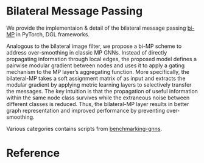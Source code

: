 # Bilateral Message Passing

We provide the implementaion & detail of the bilateral message passing [bi-MP]() in PyTorch, DGL frameworks. 

Analogous to the bilateral image filter, we propose a bi-MP scheme to address over-smoothing in classic MP GNNs. Instead of directly propagating information through local edges, the proposed model defines a pairwise modular gradient between nodes and uses it to apply a gating mechanism to the MP layer’s aggregating function. More specifically, the bilateral-MP takes a soft assignment matrix of as input and extracts the modular gradient by applying metric learning layers to selectively transfer the messages. The key intuition is that the propagation of useful information within the same node class survives while the extraneous noise between different classes is reduced. Thus, the bilateral-MP layer results in better graph representation and improved performance by preventing over-smoothing.

Various categories contains scripts from [benchmarking-gnns](https://github.com/graphdeeplearning/benchmarking-gnns).

# Reference




